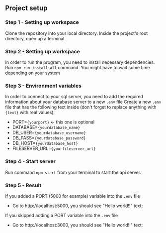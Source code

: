 ## Project setup

### Step 1 - Setting up workspace
Clone the repository into your local directory.
Inside the project's root directory, open up a terminal

### Step 2 - Setting up workspace
In order to run the program, you need to install necessary dependencies. Run `npm run install:all` command. You might have to wait some time depending on your system

### Step 3 - Environment variables
In order to connect to your sql server, you need to add the required information about your database server to a new `.env` file
Create a new `.env` file that has the following text inside (don't forget to replace anything with `{text}` with real values):
* PORT=`{yourport}` <- this one is optional
* DATABASE=`{yourdatabase_name}`
* DB_USER=`{yourdatabase_username}`
* DB_PASS=`{yourdatabase_password}`
* DB_HOST=`{yourdatabase_host}`
* FILESERVER_URL=`{yourfileserver_url}`

### Step 4 - Start server
Run command `npm start` from your terminal to start the api server.

### Step 5 - Result
If you added a PORT (5000 for example) variable into the `.env` file
 - Go to http://localhost:5000, you should see "Hello world!!" text;

If you skipped adding a PORT variable into the `.env` file
 - Go to http://localhost:3000, you should see "Hello world!!" text;
